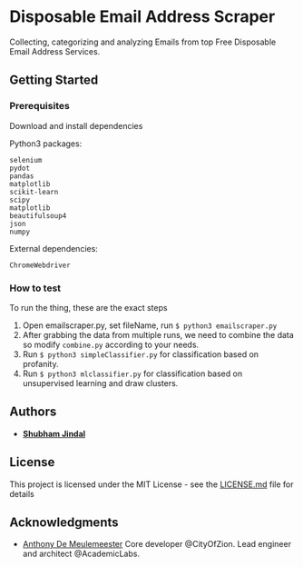 # Disposable Email Address Scraper

Collecting, categorizing and analyzing Emails from top Free Disposable Email Address Services.

## Getting Started

### Prerequisites

Download and install dependencies

Python3 packages:
```
selenium
pydot
pandas
matplotlib
scikit-learn
scipy
matplotlib
beautifulsoup4
json
numpy
```
External dependencies:
```
ChromeWebdriver
```

### How to test
To run the thing, these are the exact steps
1) Open emailscraper.py, set fileName, run `$ python3 emailscraper.py`
2) After grabbing the data from multiple runs, we need to combine the data so modify `combine.py` according to your needs.
3) Run `$ python3 simpleClassifier.py` for classification based on profanity.
4) Run `$ python3 mlclassifier.py` for classification based on unsupervised learning and draw clusters.


## Authors

* [**Shubham Jindal**](https://github.com/sjindal94)


## License

This project is licensed under the MIT License - see the [LICENSE.md](LICENSE.md) file for details

## Acknowledgments

* [Anthony De Meulemeester](https://github.com/anthdm)
Core developer @CityOfZion. Lead engineer and architect @AcademicLabs.

